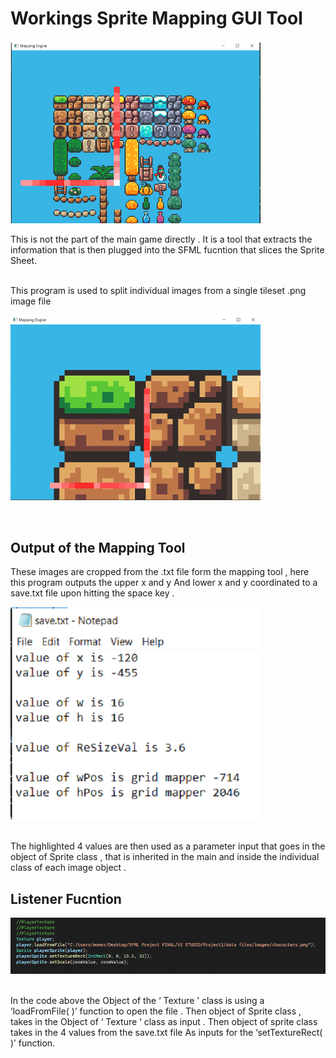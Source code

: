 
# Workings Sprite Mapping GUI Tool

<p float="left">
  <img src="documentation/../mapper1.png" width="400" /> 
</p>

This is not the part of the main game directly . It is a tool that 
extracts the information that is then plugged into the SFML fucntion
that slices the Sprite Sheet.


<br>
This program is used to split individual images from a single tileset .png image file 

<br>
<p float="left">
  <img src="Documentaiton/../mapper2.png" width="400" /> 
</p>

<br>

## Output of the Mapping Tool 
These images are cropped from the .txt file form the mapping tool , here this program outputs the upper x and y 
And lower x and y coordinated to a save.txt file  upon hitting the space key . 
<br>
<p float="left">
  <img src="Documentation/../save.png" width="400" /> 
</p>
<br>
The highlighted 4 values are then used as a parameter input that goes in the object of Sprite class , that is inherited in the main and inside the individual class of each image object . 
<br>


## Listener Fucntion

<p float="left">
  <img src="Documentation/../values.png" width="600" /> 
</p>
<br>
In the code above the Object of the ‘ Texture ’ class is using a ‘loadFromFile( )’ function to open the file . 
Then object of Sprite class , takes in the Object of ‘ Texture ‘ class as input .
Then object of sprite class takes in the 4 values from the save.txt file
As inputs for the ‘setTextureRect( )’ function.



